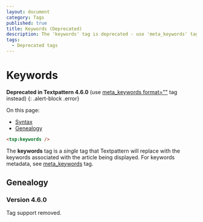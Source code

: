 ```yaml
---
layout: document
category: Tags
published: true
title: Keywords (Deprecated)
description: The 'keywords' tag is deprecated - use 'meta_keywords' tag instead.
tags:
  - Deprecated tags
---
```


# Keywords

**Deprecated in Textpattern 4.6.0** (use [meta_keywords format=""](meta_keywords) tag instead)
{: .alert-block .error}

On this page:

* [Syntax](#syntax)
* [Genealogy](#genealogy)

~~~ html
<txp:keywords />
~~~

The **keywords** tag is a *single* tag that Textpattern will replace with the keywords associated with the article being displayed. For keywords metadata, see [meta_keywords](meta_keywords) tag.

## Genealogy

### Version 4.6.0

Tag support removed.
